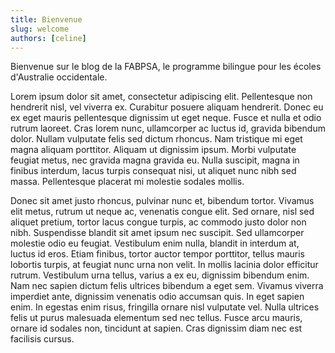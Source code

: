 ```yaml
---
title: Bienvenue
slug: welcome
authors: [celine]
---
```


Bienvenue sur le blog de la FABPSA, le programme bilingue pour les écoles d'Australie occidentale.

<!-- truncate -->

Lorem ipsum dolor sit amet, consectetur adipiscing elit. Pellentesque non hendrerit nisl, vel viverra ex. Curabitur posuere aliquam hendrerit. Donec eu ex eget mauris pellentesque dignissim ut eget neque. Fusce et nulla et odio rutrum laoreet. Cras lorem nunc, ullamcorper ac luctus id, gravida bibendum dolor. Nullam vulputate felis sed dictum rhoncus. Nam tristique mi eget magna aliquam porttitor. Aliquam ut dignissim ipsum. Morbi vulputate feugiat metus, nec gravida magna gravida eu. Nulla suscipit, magna in finibus interdum, lacus turpis consequat nisi, ut aliquet nunc nibh sed massa. Pellentesque placerat mi molestie sodales mollis.

Donec sit amet justo rhoncus, pulvinar nunc et, bibendum tortor. Vivamus elit metus, rutrum ut neque ac, venenatis congue elit. Sed ornare, nisl sed aliquet pretium, tortor lacus congue turpis, ac commodo justo dolor non nibh. Suspendisse blandit sit amet ipsum nec suscipit. Sed ullamcorper molestie odio eu feugiat. Vestibulum enim nulla, blandit in interdum at, luctus id eros. Etiam finibus, tortor auctor tempor porttitor, tellus mauris lobortis turpis, at feugiat nunc urna non velit. In mollis lacinia dolor efficitur rutrum. Vestibulum urna tellus, varius a ex eu, dignissim bibendum enim. Nam nec sapien dictum felis ultrices bibendum a eget sem. Vivamus viverra imperdiet ante, dignissim venenatis odio accumsan quis. In eget sapien enim. In egestas enim risus, fringilla ornare nisl vulputate vel. Nulla ultrices felis ut purus malesuada elementum sed nec tellus. Fusce arcu mauris, ornare id sodales non, tincidunt at sapien. Cras dignissim diam nec est facilisis cursus.
